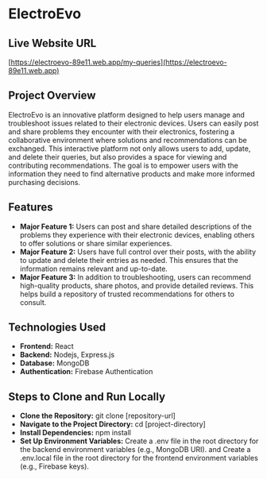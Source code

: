 # ElectroEvo


## Live Website URL

[https://electroevo-89e11.web.app/my-queries](https://electroevo-89e11.web.app) 

## Project Overview

ElectroEvo is an innovative platform designed to help users manage and troubleshoot issues related to their electronic devices. Users can easily post and share problems they encounter with their electronics, fostering a collaborative environment where solutions and recommendations can be exchanged. This interactive platform not only allows users to add, update, and delete their queries, but also provides a space for viewing and contributing recommendations. The goal is to empower users with the information they need to find alternative products and make more informed purchasing decisions.

## Features

- **Major Feature 1:** Users can post and share detailed descriptions of the problems they experience with their electronic devices, enabling others to offer solutions or share similar experiences.
- **Major Feature 2:**  Users have full control over their posts, with the ability to update and delete their entries as needed. This ensures that the information remains relevant and up-to-date.
- **Major Feature 3:** In addition to troubleshooting, users can recommend high-quality products, share photos, and provide detailed reviews. This helps build a repository of trusted recommendations for others to consult.

## Technologies Used

- **Frontend:** React
- **Backend:** Nodejs, Express.js
- **Database:** MongoDB 
- **Authentication:** Firebase Authentication

## Steps to Clone and Run Locally

- **Clone the Repository:** git clone [repository-url]
- **Navigate to the Project Directory:**  cd [project-directory]
- **Install Dependencies:** npm install
- **Set Up Environment Variables:** Create a .env file in the root directory for the backend environment variables (e.g., MongoDB URI). and Create a .env.local file in the root directory for the frontend environment variables (e.g., Firebase keys).


